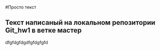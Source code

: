 #Просто текст
## Текст написаный на локальном репозитории Git_hw1 в ветке мастер

dfgfdgfdgdfgfdgfgfd